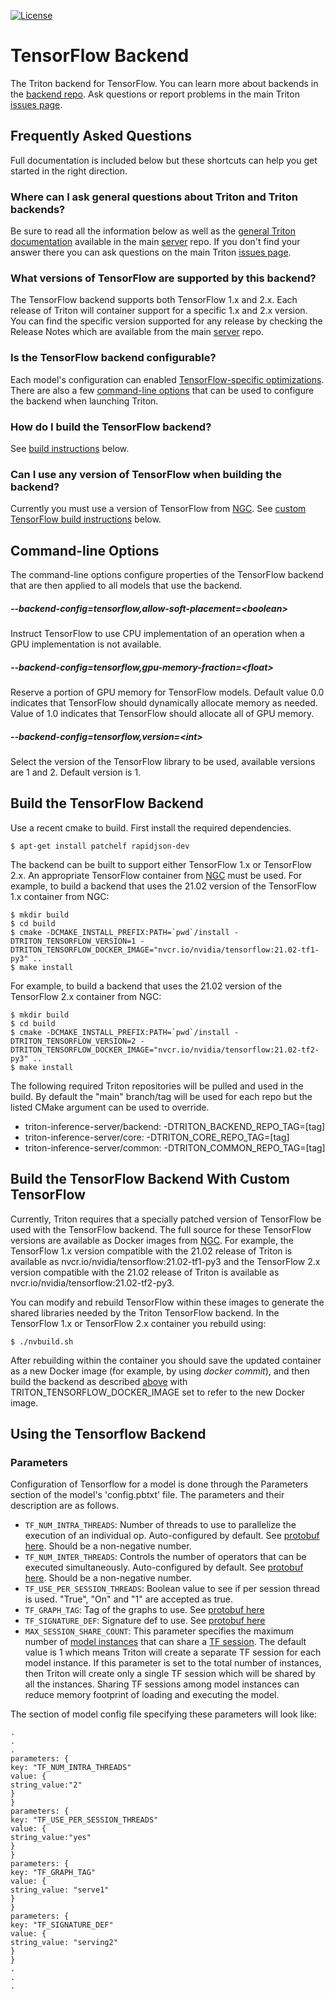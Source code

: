 <!--
# Copyright 2020-2022, NVIDIA CORPORATION. All rights reserved.
#
# Redistribution and use in source and binary forms, with or without
# modification, are permitted provided that the following conditions
# are met:
#  * Redistributions of source code must retain the above copyright
#    notice, this list of conditions and the following disclaimer.
#  * Redistributions in binary form must reproduce the above copyright
#    notice, this list of conditions and the following disclaimer in the
#    documentation and/or other materials provided with the distribution.
#  * Neither the name of NVIDIA CORPORATION nor the names of its
#    contributors may be used to endorse or promote products derived
#    from this software without specific prior written permission.
#
# THIS SOFTWARE IS PROVIDED BY THE COPYRIGHT HOLDERS ``AS IS'' AND ANY
# EXPRESS OR IMPLIED WARRANTIES, INCLUDING, BUT NOT LIMITED TO, THE
# IMPLIED WARRANTIES OF MERCHANTABILITY AND FITNESS FOR A PARTICULAR
# PURPOSE ARE DISCLAIMED.  IN NO EVENT SHALL THE COPYRIGHT OWNER OR
# CONTRIBUTORS BE LIABLE FOR ANY DIRECT, INDIRECT, INCIDENTAL, SPECIAL,
# EXEMPLARY, OR CONSEQUENTIAL DAMAGES (INCLUDING, BUT NOT LIMITED TO,
# PROCUREMENT OF SUBSTITUTE GOODS OR SERVICES; LOSS OF USE, DATA, OR
# PROFITS; OR BUSINESS INTERRUPTION) HOWEVER CAUSED AND ON ANY THEORY
# OF LIABILITY, WHETHER IN CONTRACT, STRICT LIABILITY, OR TORT
# (INCLUDING NEGLIGENCE OR OTHERWISE) ARISING IN ANY WAY OUT OF THE USE
# OF THIS SOFTWARE, EVEN IF ADVISED OF THE POSSIBILITY OF SUCH DAMAGE.
-->

[![License](https://img.shields.io/badge/License-BSD3-lightgrey.svg)](https://opensource.org/licenses/BSD-3-Clause)

# TensorFlow Backend

The Triton backend for TensorFlow.  You can learn more about backends
in the [backend
repo](https://github.com/triton-inference-server/backend). Ask
questions or report problems in the main Triton [issues
page](https://github.com/triton-inference-server/server/issues).

## Frequently Asked Questions

Full documentation is included below but these shortcuts can help you
get started in the right direction.

### Where can I ask general questions about Triton and Triton backends?

Be sure to read all the information below as well as the [general
Triton
documentation](https://github.com/triton-inference-server/server#triton-inference-server)
available in the main
[server](https://github.com/triton-inference-server/server) repo. If
you don't find your answer there you can ask questions on the main
Triton [issues
page](https://github.com/triton-inference-server/server/issues).

### What versions of TensorFlow are supported by this backend?

The TensorFlow backend supports both TensorFlow 1.x and 2.x. Each
release of Triton will container support for a specific 1.x and 2.x
version. You can find the specific version supported for any release
by checking the Release Notes which are available from the main
[server](https://github.com/triton-inference-server/server) repo.

### Is the TensorFlow backend configurable?

Each model's configuration can enabled [TensorFlow-specific
optimizations](https://github.com/triton-inference-server/server/blob/master/docs/optimization.md#framework-specific-optimization).
There are also a few [command-line options](#command-line-options)
that can be used to configure the backend when launching Triton.

### How do I build the TensorFlow backend?

See [build instructions](#build-the-tensorflow-backend) below.

### Can I use any version of TensorFlow when building the backend?

Currently you must use a version of TensorFlow from
[NGC](https://ngc.nvidia.com). See [custom TensorFlow build
instructions](#build-the-tensorflow-backend-with-custom-tensorflow)
below.

## Command-line Options

The command-line options configure properties of the TensorFlow
backend that are then applied to all models that use the backend.

##### --backend-config=tensorflow,allow-soft-placement=\<boolean\>

Instruct TensorFlow to use CPU implementation of an operation when a
GPU implementation is not available.

##### --backend-config=tensorflow,gpu-memory-fraction=\<float\>

Reserve a portion of GPU memory for TensorFlow models. Default value
0.0 indicates that TensorFlow should dynamically allocate memory as
needed. Value of 1.0 indicates that TensorFlow should allocate all of
GPU memory.

##### --backend-config=tensorflow,version=\<int\>

Select the version of the TensorFlow library to be used, available
versions are 1 and 2. Default version is 1.

## Build the TensorFlow Backend

Use a recent cmake to build. First install the required dependencies.

```
$ apt-get install patchelf rapidjson-dev
```

The backend can be built to support either TensorFlow 1.x or
TensorFlow 2.x. An appropriate TensorFlow container from
[NGC](https://ngc.nvidia.com) must be used. For example, to build a backend
that uses the 21.02 version of the TensorFlow 1.x container from NGC:

```
$ mkdir build
$ cd build
$ cmake -DCMAKE_INSTALL_PREFIX:PATH=`pwd`/install -DTRITON_TENSORFLOW_VERSION=1 -DTRITON_TENSORFLOW_DOCKER_IMAGE="nvcr.io/nvidia/tensorflow:21.02-tf1-py3" ..
$ make install
```

For example, to build a backend that uses the 21.02 version of the
TensorFlow 2.x container from NGC:

```
$ mkdir build
$ cd build
$ cmake -DCMAKE_INSTALL_PREFIX:PATH=`pwd`/install -DTRITON_TENSORFLOW_VERSION=2 -DTRITON_TENSORFLOW_DOCKER_IMAGE="nvcr.io/nvidia/tensorflow:21.02-tf2-py3" ..
$ make install
```

The following required Triton repositories will be pulled and used in
the build. By default the "main" branch/tag will be used for each repo
but the listed CMake argument can be used to override.

* triton-inference-server/backend: -DTRITON_BACKEND_REPO_TAG=[tag]
* triton-inference-server/core: -DTRITON_CORE_REPO_TAG=[tag]
* triton-inference-server/common: -DTRITON_COMMON_REPO_TAG=[tag]

## Build the TensorFlow Backend With Custom TensorFlow

Currently, Triton requires that a specially patched version of
TensorFlow be used with the TensorFlow backend. The full source for
these TensorFlow versions are available as Docker images from
[NGC](https://ngc.nvidia.com). For example, the TensorFlow 1.x version
compatible with the 21.02 release of Triton is available as
nvcr.io/nvidia/tensorflow:21.02-tf1-py3 and the TensorFlow 2.x version
compatible with the 21.02 release of Triton is available as
nvcr.io/nvidia/tensorflow:21.02-tf2-py3.

You can modify and rebuild TensorFlow within these images to generate
the shared libraries needed by the Triton TensorFlow backend. In the
TensorFlow 1.x or TensorFlow 2.x container you rebuild using:

```
$ ./nvbuild.sh
```

After rebuilding within the container you should save the updated
container as a new Docker image (for example, by using *docker
commit*), and then build the backend as described
[above](#build-the-tensorflow-backend) with
TRITON_TENSORFLOW_DOCKER_IMAGE set to refer to the new Docker image.


## Using the Tensorflow Backend
### Parameters

Configuration of Tensorflow for a model is done through the Parameters section of the model's 'config.pbtxt' file. The parameters and their description are as follows.

* `TF_NUM_INTRA_THREADS`: Number of threads to use to parallelize the execution of an individual op. Auto-configured by default. See [protobuf here](https://github.com/tensorflow/tensorflow/blob/6f72753a66d6abab8b839cc263a9f1329861f6f9/tensorflow/core/protobuf/config.proto#L393). Should be a non-negative number.
* `TF_NUM_INTER_THREADS`: Controls the number of operators that can be executed simultaneously. Auto-configured by default. See [protobuf here](https://github.com/tensorflow/tensorflow/blob/6f72753a66d6abab8b839cc263a9f1329861f6f9/tensorflow/core/protobuf/config.proto#L404). Should be a non-negative number.
* `TF_USE_PER_SESSION_THREADS`: Boolean value to see if per session thread is used. "True", "On" and "1" are accepted as true.
* `TF_GRAPH_TAG`: Tag of the graphs to use. See [protobuf here](https://github.com/tensorflow/tensorflow/blob/6f72753a66d6abab8b839cc263a9f1329861f6f9/tensorflow/core/protobuf/meta_graph.proto#L56)
* `TF_SIGNATURE_DEF`: Signature def to use. See [protobuf here](https://github.com/tensorflow/tensorflow/blob/6f72753a66d6abab8b839cc263a9f1329861f6f9/tensorflow/core/protobuf/meta_graph.proto#L260-L331)
* `MAX_SESSION_SHARE_COUNT`: This parameter specifies the maximum number of [model instances](https://github.com/triton-inference-server/server/blob/main/docs/model_configuration.md#instance-groups) that can share a [TF session](https://github.com/tensorflow/tensorflow/blob/master/tensorflow/core/public/session.h). The default value is 1 which means Triton will create a separate TF session for each model instance. If this parameter is set to the total number of instances, then Triton will create only a single TF session which will be shared by all the instances. Sharing TF sessions among model instances can reduce memory footprint of loading and executing the model.


The section of model config file specifying these parameters will look like:

```
.
.
.
parameters: {
key: "TF_NUM_INTRA_THREADS"
value: {
string_value:"2"
}
}
parameters: {
key: "TF_USE_PER_SESSION_THREADS"
value: {
string_value:"yes"
}
}
parameters: {
key: "TF_GRAPH_TAG"
value: {
string_value: "serve1"
}
}
parameters: {
key: "TF_SIGNATURE_DEF"
value: {
string_value: "serving2"
}
}
.
.
.

```